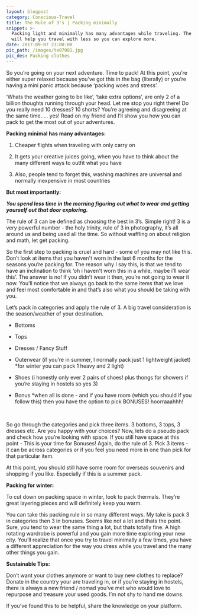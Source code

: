 ```yaml
---
layout: blogpost
category: Conscious-Travel
title: The Rule of 3's | Packing minimally
snippet: >-
  Packing light and minimally has many advantages while traveling. The rule of 3
  will help you travel with less so you can explore more.
date: 2017-09-07 23:00:00
pic_path: /images/te07081.jpg
pic_des: Packing clothes
---
```



So you’re going on your next adventure. Time to pack! At this point, you’re either super relaxed because you’ve got this in the bag (literally) or you’re having a mini panic attack because ‘packing woes and stress’.

‘Whats the weather going to be like’, ‘take extra options’, are only 2 of a billion thoughts running through your head. Let me stop you right there! Do you really need 10 dresses? 10 shorts? You’re agreeing and disagreeing at the same time….. yes! Read on my friend and I’ll show you how you can pack to get the most out of your adventures.

**Packing minimal has many advantages:**

1. Cheaper flights when traveling with only carry on

2. It gets your creative juices going, when you have to think about the many different ways to outfit what you have&nbsp;

3. Also, people tend to forget this, washing machines are universal and normally inexpensive in most countries

**But most importantly:**

***You spend less time in the morning figuring out what to wear and getting yourself out that door exploring.***

The rule of 3 can be defined as choosing the best in 3’s. Simple right! 3 is a very powerful number - the holy trinity, rule of 3 in photography, it’s all around us and being used all the time. So without waffling on about religion and math, let get packing.

So the first step to packing is cruel and hard - some of you may not like this. Don’t look at items that you haven't worn in the last 6 months for the seasons you’re packing for. The reason why I say this, is that we tend to have an inclination to think ‘oh i haven't worn this in a while, maybe i’ll wear this’. The answer is no! If you didn’t wear it then, you’re not going to wear it now. You’ll notice that we always go back to the same items that we love and feel most comfortable in and that’s also what you should be taking with you.

Let’s pack in categories and apply the rule of 3. A big travel consideration is the season/weather of your destination.

+ Bottoms&nbsp;

+ Tops

+ Dresses / Fancy Stuff&nbsp;

+ Outerwear (if you’re in summer, I normally pack just 1 lightweight jacket) \*for winter you can pack 1 heavy and 2 light)

+ Shoes (i honestly only ever 2 pairs of shoes! plus thongs for showers if you’re staying in hostels so yes 3)

+ Bonus \*when all is done - and if you have room (which you should if you follow this) then you have the option to pick BONUSES! hoorraaahhh!

&nbsp;

So go through the categories and pick three items. 3 bottoms, 3 tops, 3 dresses etc. Are you happy with your choices? Now, lets do a pseudo pack and check how you’re looking with space. If you still have space at this point - This is your time for Bonuses! Again, do the rule of 3. Pick 3 items - it can be across categories or if you feel you need more in one than pick for that particular item.

At this point, you should still have some room for overseas souvenirs and shopping if you like. Especially if this is a summer pack.

**Packing for winter:**

To cut down on packing space in winter, look to pack thermals. They’re great layering pieces and will definitely keep you warm.

You can take this packing rule in so many different ways. My take is pack 3 in categories then 3 in bonuses. Seems like not a lot and thats the point. Sure, you tend to wear the same thing a lot, but thats totally fine. A high rotating wardrobe is powerful and you gain more time exploring your new city. You’ll realize that once you try to travel minimally a few times, you have a different appreciation for the way you dress while you travel and the many other things you gain.

**Sustainable Tips:**

Don’t want your clothes anymore or want to buy new clothes to replace? Donate in the country your are traveling in, or if you’re staying in hostels, there is always a new friend / nomad you’ve met who would love to repurpose and treasure your used goods. I’m not shy to hand me downs.

If you’ve found this to be helpful, share the knowledge on your platform.